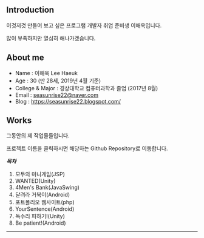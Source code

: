 ## Introduction
이것저것 만들어 보고 싶은 프로그램 개발자 취업 준비생 이해욱입니다.

많이 부족하지만 열심히 해나가겠습니다.

## About me
- Name : 이해욱 Lee Haeuk
- Age : 30 (만 28세, 2019년 4월 기준)
- College & Major : 경상대학교 컴퓨터과학과 졸업 (2017년 8월) 
- Email : seasunrise22@naver.com
- Blog : https://seasunrise22.blogspot.com/

## Works
그동안의 제 작업물들입니다.

프로젝트 이름을 클릭하시면 해당하는 Github Repository로 이동합니다.  

***목차***
1. 모두의 미니게임(JSP)
2. WANTED(Unity)
3. 4Men's Bank(JavaSwing)
4. 달려라 거북이(Android)
5. 포트폴리오 웹사이트(php)
6. YourSentence(Android)
7. 독수리 피하기!(Unity)
8. Be patient!(Android)
---
